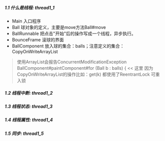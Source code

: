 ##### 1.1 什么是线程: thread1_1
- Main 入口程序
- Ball 球对象的定义，主要是move方法Ball#move
- BallRunnable 把点击"开始"后的操作写成一个线程，异步执行。
- BounceFrame 滚球的界面
- BallComponent 放入球的集合：balls；注意定义的集合：CopyOnWriteArrayList
> 使用ArrayList会报告ConcurrentModificationException
   BallComponent#paintComponent#for (Ball b : balls) { << 这里
   因为CopyOnWriteArrayList的操作比如：get(k) 都使用了ReentrantLock 可重入锁

##### 1.2 线程中断: thread1_2
##### 1.3 线程状态: thread1_3
##### 1.4 线程属性: thread1_4
##### 1.5 同步: thread1_5

